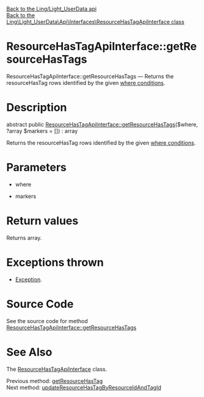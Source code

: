 [Back to the Ling/Light_UserData api](https://github.com/lingtalfi/Light_UserData/blob/master/doc/api/Ling/Light_UserData.md)<br>
[Back to the Ling\Light_UserData\Api\Interfaces\ResourceHasTagApiInterface class](https://github.com/lingtalfi/Light_UserData/blob/master/doc/api/Ling/Light_UserData/Api/Interfaces/ResourceHasTagApiInterface.md)


ResourceHasTagApiInterface::getResourceHasTags
================



ResourceHasTagApiInterface::getResourceHasTags — Returns the resourceHasTag rows identified by the given [where conditions](https://github.com/lingtalfi/SimplePdoWrapper#the-where-conditions).




Description
================


abstract public [ResourceHasTagApiInterface::getResourceHasTags](https://github.com/lingtalfi/Light_UserData/blob/master/doc/api/Ling/Light_UserData/Api/Interfaces/ResourceHasTagApiInterface/getResourceHasTags.md)($where, ?array $markers = []) : array




Returns the resourceHasTag rows identified by the given [where conditions](https://github.com/lingtalfi/SimplePdoWrapper#the-where-conditions).




Parameters
================


- where

    

- markers

    


Return values
================

Returns array.


Exceptions thrown
================

- [Exception](http://php.net/manual/en/class.exception.php).&nbsp;







Source Code
===========
See the source code for method [ResourceHasTagApiInterface::getResourceHasTags](https://github.com/lingtalfi/Light_UserData/blob/master/Api/Interfaces/ResourceHasTagApiInterface.php#L82-L82)


See Also
================

The [ResourceHasTagApiInterface](https://github.com/lingtalfi/Light_UserData/blob/master/doc/api/Ling/Light_UserData/Api/Interfaces/ResourceHasTagApiInterface.md) class.

Previous method: [getResourceHasTag](https://github.com/lingtalfi/Light_UserData/blob/master/doc/api/Ling/Light_UserData/Api/Interfaces/ResourceHasTagApiInterface/getResourceHasTag.md)<br>Next method: [updateResourceHasTagByResourceIdAndTagId](https://github.com/lingtalfi/Light_UserData/blob/master/doc/api/Ling/Light_UserData/Api/Interfaces/ResourceHasTagApiInterface/updateResourceHasTagByResourceIdAndTagId.md)<br>

